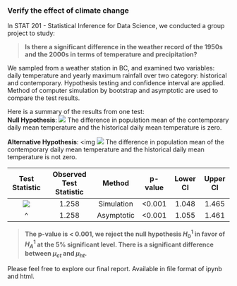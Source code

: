 ### Verify the effect of climate change

In STAT 201 - Statistical Inference for Data Science, we conducted a group project to study:  
> **Is there a significant difference in the weather record of the 1950s and the 2000s in terms of temperature and precipitation?**
  
We sampled from a weather station in BC, and examined two variables: daily temperature and yearly maximum rainfall over two category: historical and contemporary. Hypothesis testing and confidence interval are applied. Method of computer simulation by bootstrap and asymptotic are used to compare the test results. 

Here is a summary of the results from one test:  
**Null Hypothesis**: <img src="https://render.githubusercontent.com/render/math?math=H_0^{1}: \mu_{ct} - \mu_{ht} = 0"> The difference in population mean of the contemporary daily mean temperature and the historical daily mean temperature is zero.  

**Alternative Hypothesis**: <img <img src="https://render.githubusercontent.com/render/math?math=H_0^{1}: \mu_{ct} - \mu_{ht} = 0">  The difference in population mean of the contemporary daily mean temperature and the historical daily mean temperature is not zero.  

| Test Statistic    | Observed Test Statistic |Method  | p-value | Lower CI  |  Upper CI
| :----------: | :----------: | :----------: |:----------:| :---------:| :---------:
| <img src="https://render.githubusercontent.com/render/math?math=H_0^{1}: \bar{x}_{ct} - \bar{x}_{ht} = 0">  | 1.258 |Simulation|<0.001|1.048|1.465|
|  ^ | 1.258 |Asymptotic |<0.001|1.055|1.461|
>**The p-value is < 0.001, we reject the null hypothesis $H_0^1$ in favor of $H_A^1$ at the 5% significant level. There is a significant difference between $\mu_{ct}$ and $\mu_{ht}$.**  
  
Please feel free to explore our final report. Available in file format of ipynb and html. 
